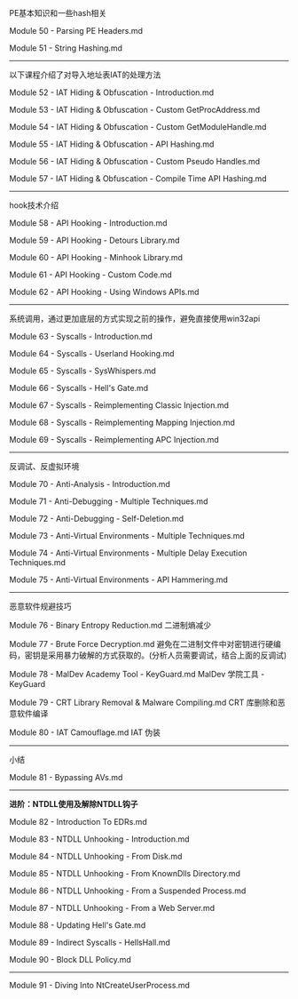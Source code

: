 PE基本知识和一些hash相关

Module 50 - Parsing PE Headers.md

Module 51 - String Hashing.md

---

以下课程介绍了对导入地址表IAT的处理方法

Module 52 - IAT Hiding & Obfuscation - Introduction.md

Module 53 - IAT Hiding & Obfuscation - Custom GetProcAddress.md

Module 54 - IAT Hiding & Obfuscation - Custom GetModuleHandle.md

Module 55 - IAT Hiding & Obfuscation - API Hashing.md

Module 56 - IAT Hiding & Obfuscation - Custom Pseudo Handles.md

Module 57 - IAT Hiding & Obfuscation - Compile Time API Hashing.md

---

hook技术介绍

Module 58 - API Hooking - Introduction.md

Module 59 - API Hooking - Detours Library.md

Module 60 - API Hooking - Minhook Library.md

Module 61 - API Hooking - Custom Code.md

Module 62 - API Hooking - Using Windows APIs.md

---

系统调用，通过更加底层的方式实现之前的操作，避免直接使用win32api

Module 63 - Syscalls - Introduction.md

Module 64 - Syscalls - Userland Hooking.md

Module 65 - Syscalls - SysWhispers.md

Module 66 - Syscalls - Hell's Gate.md

Module 67 - Syscalls - Reimplementing Classic Injection.md

Module 68 - Syscalls - Reimplementing Mapping Injection.md

Module 69 - Syscalls - Reimplementing APC Injection.md

---

反调试、反虚拟环境

Module 70 - Anti-Analysis - Introduction.md

Module 71 - Anti-Debugging - Multiple Techniques.md

Module 72 - Anti-Debugging - Self-Deletion.md

Module 73 - Anti-Virtual Environments - Multiple Techniques.md

Module 74 - Anti-Virtual Environments - Multiple Delay Execution Techniques.md

Module 75 - Anti-Virtual Environments - API Hammering.md

---

恶意软件规避技巧

Module 76 - Binary Entropy Reduction.md 二进制熵减少

Module 77 - Brute Force Decryption.md 避免在二进制文件中对密钥进行硬编码，密钥是采用暴力破解的方式获取的。(分析人员需要调试，结合上面的反调试)

Module 78 - MalDev Academy Tool - KeyGuard.md MalDev 学院工具 - KeyGuard

Module 79 - CRT Library Removal & Malware Compiling.md CRT 库删除和恶意软件编译

Module 80 - IAT Camouflage.md   IAT 伪装

---

小结

Module 81 - Bypassing AVs.md 

---

**进阶：NTDLL使用及解除NTDLL钩子**	

Module 82 - Introduction To EDRs.md

Module 83 - NTDLL Unhooking - Introduction.md

Module 84 - NTDLL Unhooking - From Disk.md

Module 85 - NTDLL Unhooking - From KnownDlls Directory.md

Module 86 - NTDLL Unhooking - From a Suspended Process.md

Module 87 - NTDLL Unhooking - From a Web Server.md

Module 88 - Updating Hell's Gate.md

Module 89 - Indirect Syscalls - HellsHall.md

Module 90 - Block DLL Policy.md

---

Module 91 - Diving Into NtCreateUserProcess.md




